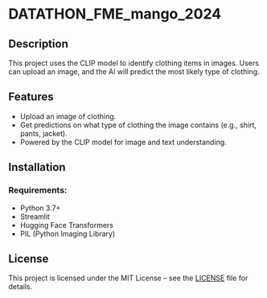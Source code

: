 # DATATHON_FME_mango_2024

## Description
This project uses the CLIP model to identify clothing items in images. Users can upload an image, and the AI will predict the most likely type of clothing.

## Features
- Upload an image of clothing.
- Get predictions on what type of clothing the image contains (e.g., shirt, pants, jacket).
- Powered by the CLIP model for image and text understanding.

## Installation

### Requirements:
- Python 3.7+
- Streamlit
- Hugging Face Transformers
- PIL (Python Imaging Library)

## License
This project is licensed under the MIT License – see the [LICENSE](LICENSE) file for details.


